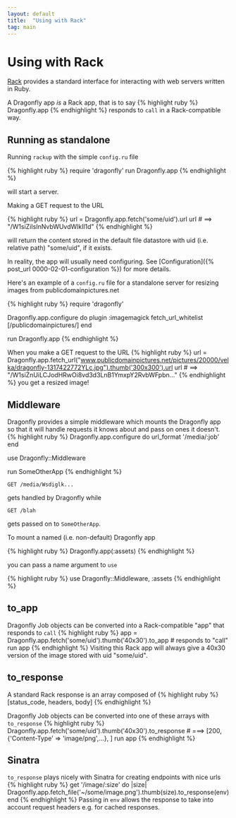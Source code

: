 ```yaml
---
layout: default
title:  "Using with Rack"
tag: main
---
```


# Using with Rack
[Rack](http://rack.github.io) provides a standard interface for interacting with web servers written in Ruby.

A Dragonfly app *is* a Rack app, that is to say
{% highlight ruby %}
Dragonfly.app
{% endhighlight %}
responds to `call` in a Rack-compatible way.

## Running as standalone
Running `rackup` with the simple `config.ru` file

{% highlight ruby %}
require 'dragonfly'
run Dragonfly.app
{% endhighlight %}

will start a server.

Making a GET request to the URL

{% highlight ruby %}
url = Dragonfly.app.fetch('some/uid').url
url  # ==> "/W1siZiIsInNvbWUvdWlkIl1d"
{% endhighlight %}

will return the content stored in the default file datastore with uid (i.e. relative path) "some/uid", if it exists.

In reality, the app will usually need configuring. See [Configuration]({% post_url 0000-02-01-configuration %}) for more details.

Here's an example of a `config.ru` file for a standalone server for resizing images from publicdomainpictures.net

{% highlight ruby %}
require 'dragonfly'

Dragonfly.app.configure do
  plugin :imagemagick
  fetch_url_whitelist [/publicdomainpictures/]
end

run Dragonfly.app
{% endhighlight %}

When you make a GET request to the URL
{% highlight ruby %}
url = Dragonfly.app.fetch_url("www.publicdomainpictures.net/pictures/20000/velka/dragonfly-1317422772YLc.jpg").thumb('300x300').url
url   # ==> "/W1siZnUiLCJodHRwOi8vd3d3LnB1YmxpY2RvbWFpbn..."
{% endhighlight %}
you get a resized image!

## Middleware
Dragonfly provides a simple middleware which mounts the Dragonfly app so that it will handle requests it knows about and pass on ones it doesn't.
{% highlight ruby %}
Dragonfly.app.configure do
  url_format '/media/:job'
end

use Dragonfly::Middleware

run SomeOtherApp
{% endhighlight %}

    GET /media/Wsdiglk...

gets handled by Dragonfly while

    GET /blah

gets passed on to `SomeOtherApp`.

To mount a named (i.e. non-default) Dragonfly app

{% highlight ruby %}
Dragonfly.app(:assets)
{% endhighlight %}

you can pass a name argument to `use`

{% highlight ruby %}
use Dragonfly::Middleware, :assets
{% endhighlight %}

## to_app
Dragonfly Job objects can be converted into a Rack-compatible "app" that responds to `call`
{% highlight ruby %}
app = Dragonfly.app.fetch('some/uid').thumb('40x30').to_app   # responds to "call"
run app
{% endhighlight %}
Visiting this Rack app will always give a 40x30 version of the image stored with uid "some/uid".

## to_response
A standard Rack response is an array composed of
{% highlight ruby %}
[status_code, headers, body]
{% endhighlight %}

Dragonfly Job objects can be converted into one of these arrays with `to_response`
{% highlight ruby %}
Dragonfly.app.fetch('some/uid').thumb('40x30').to_response
    # ===> [200, {'Content-Type' => 'image/png',...}, <body> ]
run app
{% endhighlight %}

## Sinatra
`to_response` plays nicely with Sinatra for creating endpoints with nice urls
{% highlight ruby %}
get '/image/:size' do |size|
  Dragonfly.app.fetch_file('~/some/image.png').thumb(size).to_response(env)
end
{% endhighlight %}
Passing in `env` allows the response to take into account request headers e.g. for cached responses.
